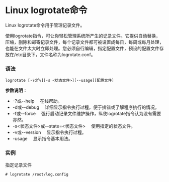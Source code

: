 
# Linux logrotate命令



Linux logrotate命令用于管理记录文件。

使用logrotate指令，可让你轻松管理系统所产生的记录文件。它提供自动替换，压缩，删除和邮寄记录文件，每个记录文件都可被设置成每日，每周或每月处理，也能在文件太大时立即处理。您必须自行编辑，指定配置文件，预设的配置文件存放在/etc目录下，文件名称为logrotate.conf。

### 语法

```
logrotate [-?dfv][-s <状态文件>][--usage][配置文件]
```

**参数说明**：

*   -?或--help 　在线帮助。
*   -d或--debug 　详细显示指令执行过程，便于排错或了解程序执行的情况。
*   -f或--force 　强行启动记录文件维护操作，纵使logrotate指令认为没有需要亦然。
*   -s&lt;状态文件&gt;或--state=&lt;状态文件&gt; 　使用指定的状态文件。
*   -v或--version 　显示指令执行过程。
*   -usage 　显示指令基本用法。

### 实例

指定记录文件

```
# logrotate /root/log.config
```



